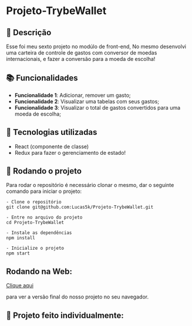 # Projeto-TrybeWallet

## :memo: Descrição
<p>Esse foi meu sexto projeto no modúlo de front-end, No mesmo desenvolvi uma carteira de controle de gastos com conversor de moedas internacionais,
e fazer a conversão para a moeda de escolha!</p>

## :books: Funcionalidades
* <b>Funcionalidade 1</b>: Adicionar, remover um gasto;
* <b>Funcionalidade 2</b>: Visualizar uma tabelas com seus gastos;
* <b>Funcionalidade 3</b>: Visualizar o total de gastos convertidos para uma moeda de escolha;

## :wrench: Tecnologias utilizadas
* React (componente de classe)
* Redux para fazer o gerenciamento de estado!

## :rocket: Rodando o projeto
Para rodar o repositório é necessário clonar o mesmo, dar o seguinte comando para iniciar o projeto:
```
- Clone o repositório
git clone git@github.com:Lucas5k/Projeto-TrybeWallet.git

- Entre no arquivo do projeto
cd Projeto-TrybeWallet

- Instale as dependências
npm install

- Inicialize o projeto
npm start

```

## Rodando na Web:

<a href="https://projeto-trybe-wallet.vercel.app/">Clique aqui</a><p>para ver a versão final do nosso projeto no seu navegador.</p>

<!-- ## :soon: Implementação futura
* O que será implementado na próxima sprint? -->

## :handshake: Projeto feito individualmente:

<!-- ## :dart: Status do projeto -->
